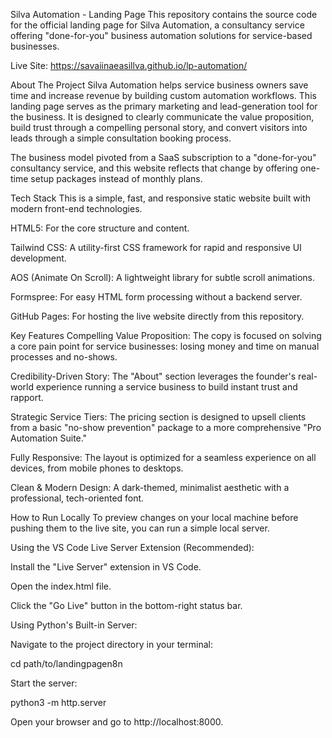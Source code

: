 Silva Automation - Landing Page
This repository contains the source code for the official landing page for Silva Automation, a consultancy service offering "done-for-you" business automation solutions for service-based businesses.

Live Site: https://savaiinaeasillva.github.io/lp-automation/

About The Project
Silva Automation helps service business owners save time and increase revenue by building custom automation workflows. This landing page serves as the primary marketing and lead-generation tool for the business. It is designed to clearly communicate the value proposition, build trust through a compelling personal story, and convert visitors into leads through a simple consultation booking process.

The business model pivoted from a SaaS subscription to a "done-for-you" consultancy service, and this website reflects that change by offering one-time setup packages instead of monthly plans.

Tech Stack
This is a simple, fast, and responsive static website built with modern front-end technologies.

HTML5: For the core structure and content.

Tailwind CSS: A utility-first CSS framework for rapid and responsive UI development.

AOS (Animate On Scroll): A lightweight library for subtle scroll animations.

Formspree: For easy HTML form processing without a backend server.

GitHub Pages: For hosting the live website directly from this repository.

Key Features
Compelling Value Proposition: The copy is focused on solving a core pain point for service businesses: losing money and time on manual processes and no-shows.

Credibility-Driven Story: The "About" section leverages the founder's real-world experience running a service business to build instant trust and rapport.

Strategic Service Tiers: The pricing section is designed to upsell clients from a basic "no-show prevention" package to a more comprehensive "Pro Automation Suite."

Fully Responsive: The layout is optimized for a seamless experience on all devices, from mobile phones to desktops.

Clean & Modern Design: A dark-themed, minimalist aesthetic with a professional, tech-oriented font.

How to Run Locally
To preview changes on your local machine before pushing them to the live site, you can run a simple local server.

Using the VS Code Live Server Extension (Recommended):

Install the "Live Server" extension in VS Code.

Open the index.html file.

Click the "Go Live" button in the bottom-right status bar.

Using Python's Built-in Server:

Navigate to the project directory in your terminal:

cd path/to/landingpagen8n

Start the server:

python3 -m http.server

Open your browser and go to http://localhost:8000.
